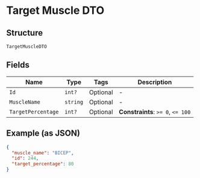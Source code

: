 
# Target Muscle DTO

## Structure

`TargetMuscleDTO`

## Fields

| Name | Type | Tags | Description |
|  --- | --- | --- | --- |
| `Id` | `int?` | Optional | - |
| `MuscleName` | `string` | Optional | - |
| `TargetPercentage` | `int?` | Optional | **Constraints**: `>= 0`, `<= 100` |

## Example (as JSON)

```json
{
  "muscle_name": "BICEP",
  "id": 244,
  "target_percentage": 80
}
```


